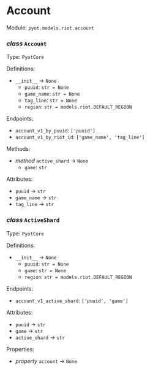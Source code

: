 # Account 

Module: `pyot.models.riot.account` 

### _class_ `Account`

Type: `PyotCore` 

Definitions: 
* `__init__` -> `None` 
  * `puuid`: `str = None` 
  * `game_name`: `str = None` 
  * `tag_line`: `str = None` 
  * `region`: `str = models.riot.DEFAULT_REGION` 

Endpoints: 
* `account_v1_by_puuid`: `['puuid']` 
* `account_v1_by_riot_id`: `['game_name', 'tag_line']` 

Methods: 
* _method_ `active_shard` -> `None` 
  * `game`: `str` 

Attributes: 
* `puuid` -> `str` 
* `game_name` -> `str` 
* `tag_line` -> `str` 


### _class_ `ActiveShard`

Type: `PyotCore` 

Definitions: 
* `__init__` -> `None` 
  * `puuid`: `str = None` 
  * `game`: `str = None` 
  * `region`: `str = models.riot.DEFAULT_REGION` 

Endpoints: 
* `account_v1_active_shard`: `['puuid', 'game']` 

Attributes: 
* `puuid` -> `str` 
* `game` -> `str` 
* `active_shard` -> `str` 

Properties: 
* _property_ `account` -> `None` 



